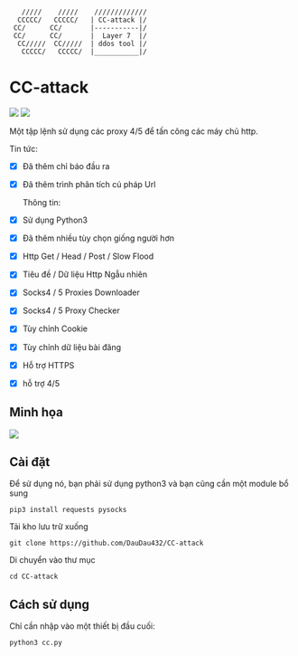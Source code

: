        /////    /////    /////////////
      CCCCC/   CCCCC/   | CC-attack |/
     CC/      CC/       |-----------|/ 
     CC/      CC/       |  Layer 7  |/ 
      CC/////  CC/////  | ddos tool |/ 
       CCCCC/   CCCCC/  |___________|/

# CC-attack 
![](https://img.shields.io/badge/Version-3.6-brightgreen.svg) ![](https://img.shields.io/badge/license-GPLv2-blue.svg)

  Một tập lệnh sử dụng các proxy 4/5 để tấn công các máy chủ http.

  Tin tức:
- [x] Đã thêm chỉ báo đầu ra
- [x] Đã thêm trình phân tích cú pháp Url
  
  Thông tin:
- [x] Sử dụng Python3
- [x] Đã thêm nhiều tùy chọn giống người hơn
- [x] Http Get / Head / Post / Slow Flood
- [x] Tiêu đề / Dữ liệu Http Ngẫu nhiên
- [x] Socks4 / 5 Proxies Downloader
- [x] Socks4 / 5 Proxy Checker
- [x] Tùy chỉnh Cookie
- [x] Tùy chỉnh dữ liệu bài đăng
- [x] Hỗ trợ HTTPS
- [x] hỗ trợ 4/5

## Minh họa

![](https://i.imgur.com/hXGBnkB.png)

## Cài đặt
Để sử dụng nó, bạn phải sử dụng python3 và bạn cũng cần một module bổ sung
```
pip3 install requests pysocks
```    
Tải kho lưu trữ xuống 
```
git clone https://github.com/DauDau432/CC-attack
```
Di chuyển vào thư mục
```
cd CC-attack
```
## Cách sử dụng
Chỉ cần nhập vào một thiết bị đầu cuối:
```
python3 cc.py
```
